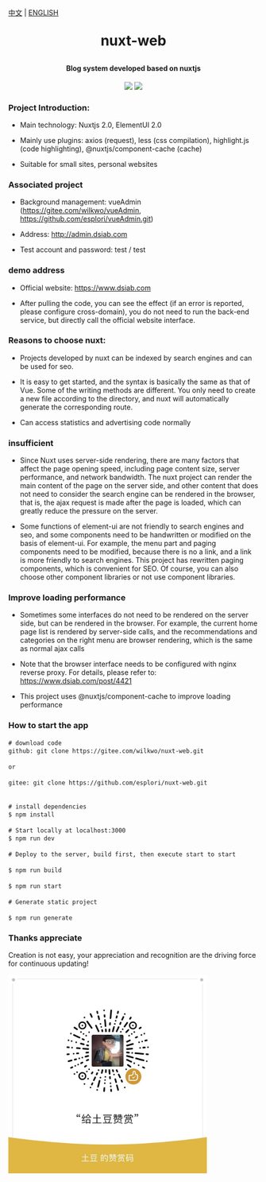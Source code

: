 <div><a href="https://gitee.com/wilkwo/nuxt-web/blob/master/README.md">中文</a>  |  <a href="https://gitee.com/wilkwo/nuxt-web/blob/master/README.en.md">ENGLISH</a></div>

<h1 align="center" style="margin: 30px 0 30px; font-weight: bold;">nuxt-web</h1>
<h4 align="center">Blog system developed based on nuxtjs</h4>
<p align="center">
	<a href="https://gitee.com/wilkwo/nuxt-web.git"><img src="https://gitee.com/wilkwo/nuxt-web/badge/star.svg?theme=dark"></a>
	<a href="https://gitee.com/wilkwo/nuxt-web.git"><img src="https://gitee.com/wilkwo/nuxt-web/badge/fork.svg?theme=dark"></a>
</p>


### Project Introduction:
- Main technology: Nuxtjs 2.0, ElementUI 2.0

- Mainly use plugins: axios (request), less (css compilation), highlight.js (code highlighting), @nuxtjs/component-cache (cache)

- Suitable for small sites, personal websites

### Associated project
- Background management: vueAdmin (https://gitee.com/wilkwo/vueAdmin, https://github.com/esplori/vueAdmin.git)

- Address: http://admin.dsiab.com

- Test account and password: test / test

### demo address
- Official website: https://www.dsiab.com

- After pulling the code, you can see the effect (if an error is reported, please configure cross-domain), you do not need to run the back-end service, but directly call the official website interface.

### Reasons to choose nuxt:
- Projects developed by nuxt can be indexed by search engines and can be used for seo.

- It is easy to get started, and the syntax is basically the same as that of Vue. Some of the writing methods are different. You only need to create a new file according to the directory, and nuxt will automatically generate the corresponding route.

- Can access statistics and advertising code normally

### insufficient
- Since Nuxt uses server-side rendering, there are many factors that affect the page opening speed, including page content size, server performance, and network bandwidth. The nuxt project can render the main content of the page on the server side, and other content that does not need to consider the search engine can be rendered in the browser, that is, the ajax request is made after the page is loaded, which can greatly reduce the pressure on the server.

- Some functions of element-ui are not friendly to search engines and seo, and some components need to be handwritten or modified on the basis of element-ui. For example, the menu part and paging components need to be modified, because there is no a link, and a link is more friendly to search engines. This project has rewritten paging components, which is convenient for SEO. Of course, you can also choose other component libraries or not use component libraries.

### Improve loading performance
- Sometimes some interfaces do not need to be rendered on the server side, but can be rendered in the browser. For example, the current home page list is rendered by server-side calls, and the recommendations and categories on the right menu are browser rendering, which is the same as normal ajax calls

- Note that the browser interface needs to be configured with nginx reverse proxy. For details, please refer to: https://www.dsiab.com/post/4421

- This project uses @nuxtjs/component-cache to improve loading performance

### How to start the app
```
# download code
github: git clone https://gitee.com/wilkwo/nuxt-web.git

or

gitee: git clone https://github.com/esplori/nuxt-web.git


# install dependencies
$ npm install

# Start locally at localhost:3000
$ npm run dev

# Deploy to the server, build first, then execute start to start

$ npm run build

$ npm run start

# Generate static project

$ npm run generate
```

### Thanks appreciate
Creation is not easy, your appreciation and recognition are the driving force for continuous updating!

<img src="./assets/img/zanshan.jpeg" alt="赞赏" width="400px" />